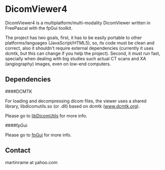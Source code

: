 DicomViewer4
============

DicomViewer4 is a multiplatform/multi-modality DicomViewer written in
FreePascal with the fpGui toolkit. 

The project has two goals, first, it has to be easily portable to other
platforms/languages (JavaScript/HTML5), so, its code must be clean and
correct, also it shouldn't require external dependencies (currently it uses
dcmtk, but this can change if you help the project). Second, it must run fast,
specially when dealing with big studies such actual CT scans and XA
(angiography) images, even on low-end computers.

Dependencies
------------

####DCMTK

For loading and decompressing dicom files, the viewer uses a shared library,
libdicomutils.so (or .dll) based on dcmtk (www.dcmtk.org). 

Please go to [libDicomUtils](libdicomutils) for more info.

####fpGui

Please go to [fpGui](fpgui) for more info.

Contact
-------

martinrame at yahoo.com
